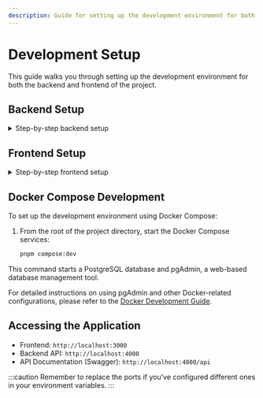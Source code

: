 ```yaml
---
description: Guide for setting up the development environment for both backend and frontend
---
```


# Development Setup

This guide walks you through setting up the development environment for both the backend and frontend of the project.

## Backend Setup

<details>
<summary>Step-by-step backend setup</summary>

1. Navigate to the server directory:
   ```bash
   cd apps/server
   ```

2. Set up environment variables:
   - Copy the example environment file:
     ```bash
     cp .env.example .env.development.local
     ```
   - Open `.env.development.local` and adjust the values as needed for your local development environment.

3. Install dependencies:
   ```bash
   pnpm install
   ```

4. Set up the database:
   - Ensure your database server is running. See the [Docker Compose Development](#docker-compose-development) section for details on setting up the database using Docker.
   - Run migrations to generate Prisma types and apply the schema to the database:
     ```bash
     pnpm db-migrate
     ```
   - Seed the dev database:
     ```bash
     pnpm db-seed
     ```

   You can check the seeded data using Prisma Studio:
   ```bash
   pnpm db-studio
   ```

5. Start the development server:
   ```bash
   pnpm run dev
   ```

6. The backend server should now be running. You can access the API documentation at `http://localhost:4000/api` (adjust the port if you've changed it in your environment variables).

:::tip
For instructions on how to test the server, login, and API using Swagger, please refer to the [API Testing Guide](./api-testing.md).
:::

</details>

## Frontend Setup

<details>
<summary>Step-by-step frontend setup</summary>

1. Navigate to the web directory:
   ```bash
   cd apps/web
   ```

2. Set up environment variables:
   - Copy the example environment file:
     ```bash
     cp .env.example .env.development.local
     ```
   - Open `.env.development.local` and adjust the values as needed for your local development environment.

3. Install dependencies:
   ```bash
   pnpm install
   ```

4. Generate DTOs from the backend:
   ```bash
   cd ../server
   pnpm run build:dto
   ```
   :::caution
   The `build:dto` command may display type errors from Prisma. This is normal as long as all the `.d.ts` type files are generated for each DTO of the backend in the `shared` folder.
   :::

5. Return to the web directory and start the development server:
   ```bash
   cd ../web
   pnpm run dev
   ```

6. The frontend development server should now be running. You can access it at `http://localhost:3000` (adjust the port if you've changed it in your environment variables).

</details>

## Docker Compose Development

To set up the development environment using Docker Compose:

1. From the root of the project directory, start the Docker Compose services:
   ```bash
   pnpm compose:dev
   ```

This command starts a PostgreSQL database and pgAdmin, a web-based database management tool.

For detailed instructions on using pgAdmin and other Docker-related configurations, please refer to the [Docker Development Guide](./setup-docker-dev.md).

## Accessing the Application

- Frontend: `http://localhost:3000`
- Backend API: `http://localhost:4000`
- API Documentation (Swagger): `http://localhost:4000/api`

:::caution
Remember to replace the ports if you've configured different ones in your environment variables.
:::